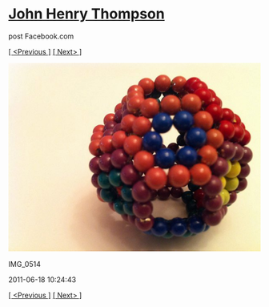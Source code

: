 # [John Henry Thompson](../README.md)
post Facebook.com

[[ <Previous ]](2011-06-18-10.md) [[ Next> ]](2011-06-18-12.md)

[![](../media/2011-06-18/Magnetic-Balls-IMG_0514.jpg)](../README.md)

IMG_0514

2011-06-18 10:24:43

[[ <Previous ]](2011-06-18-10.md) [[ Next> ]](2011-06-18-12.md)